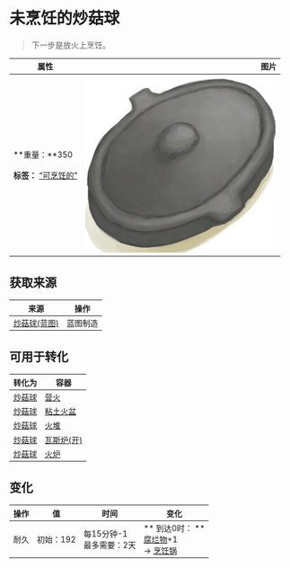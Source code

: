 # 未烹饪的炒菇球  
> 下一步是放火上烹饪。  
  
  属性  |   图片   
 ----  |  ----:   
 **重量：**350<br><br>**标签：**	[“可烹饪的”](tag_Cookable.md)  |  ![](Sprite/CookingPotClosed.png)   
  
## 获取来源  
来源  |  操作  
----  |  ----  
[炒菇球(蓝图)](Bp_FriedPuffballs.md)  |  蓝图制造  
## 可用于转化  
转化为  |  容器  
----  |  ----  
[炒菇球](FriedPuffballs.md)  |  [营火](Campfire.md)  
[炒菇球](FriedPuffballs.md)  |  [粘土火盆](ClayFirePit.md)  
[炒菇球](FriedPuffballs.md)  |  [火堆](Fire.md)  
[炒菇球](FriedPuffballs.md)  |  [瓦斯炉(开)](GasCookerOn.md)  
[炒菇球](FriedPuffballs.md)  |  [火炉](Stove.md)  
## 变化   
操作  |  值  |  时间  |  变化  
----  |  ----  |  ----  |  ----  
耐久  |  初始：192  |  每15分钟-1<br>最多需要：2天  |  ** 到达0时： **<br>[腐烂物](RottenRemains.md)+1 <br>→ [烹饪锅](CookingPot.md)  
